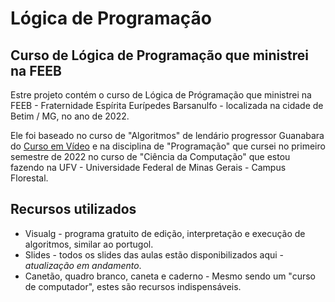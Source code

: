 # Lógica de Programação
## Curso de Lógica de Programação que ministrei na FEEB

Estre projeto contém o curso de Lógica de Prógramação que ministrei na FEEB - Fraternidade Espírita Eurípedes Barsanulfo - localizada na cidade de Betim / MG, no ano de 2022.

Ele foi baseado no curso de "Algoritmos" de lendário progressor Guanabara do [Curso em Vídeo](https://www.cursoemvideo.com/curso/curso-de-algoritmo/) e na disciplina de "Programação" que cursei no primeiro semestre de 2022 no curso de "Ciência da Computação" que estou fazendo na UFV - Universidade Federal de Minas Gerais - Campus Florestal.

## Recursos utilizados
* Visualg - programa gratuito de edição, interpretação e execução de algoritmos, similar ao portugol.
* Slides - todos os slides das aulas estão disponibilizados aqui - *atualização em andamento*.
* Canetão, quadro branco, caneta e caderno - Mesmo sendo um "curso de computador", estes são recursos indispensáveis.